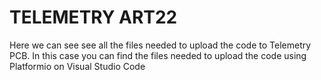 # TELEMETRY ART22
Here we can see see all the files needed to upload the code to Telemetry PCB. In this case you can find the files needed to upload the code using Platformio on Visual Studio Code
